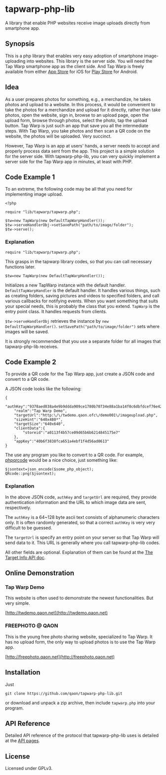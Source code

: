 # tapwarp-php-lib
A library that enable PHP websites receive image uploads directly from smartphone app.

## Synopsis
This is a php library that enables very easy adoption of smartphone image-uploading into websites.  This library is the server side.  You will need the Tap Warp smartphone app as the client side.
And Tap Warp is freely available from either [App Store](https://itunes.apple.com/us/app/tap-warp/id1137457615?mt=8) for iOS for [Play Store](https://play.google.com/store/apps/details?id=net.qaon.tapwarp) for Android.

## Idea
As a user prepares photos for something, e.g., a merchandize, he takes photos and upload to a website.  In this process, it would be convenient to take the photos for a merchandize and upload for it directly, rather than take photos, open the website, sign in, browse to an upload page, open the upload form, browse through photos, select the photo, tap the upload button.  Tap Warp is just such an app that save you all the intermediate steps.  With Tap Warp, you take photos and then scan a QR code on the website, the photos will be uploaded.  Very succinct.

However, Tap Warp is an app at users' hands, a server needs to accept and properly process data sent from the app.  This project is a simple solution for the server side.  With tapwarp-php-lib, you can very quickly implement a server side for the Tap Warp app in minutes, at least with PHP.

## Code Example 1
To an extreme, the following code may be all that you need for implementing image upload.

```
<?php

require "lib/tapwarp/tapwarp.php";

$tw=new TapWarp(new DefaultTapWarpHandler());
$tw->serveHandlerObj->setSavePath("path/to/image/folder");
$tw->serve();
```

### Explanation
```
require "lib/tapwarp/tapwarp.php";
```
This grasps in the tapwarp library codes, so that you can call necessary functions later.

```
$tw=new TapWarp(new DefaultTapWarpHandler());
```
Initializes a new TapWarp instance with the default handler.  
`DefaultTapWarpHandler` is the default handler.  It handles various things, such as creating folders, saving pictures and videos to specified folders, and call various callbacks for notifying events.  When you want something that suits your special needs, this is probably the class that you extend.
`TapWarp` is the entry point class.  It handles requests from clients.

`$tw->serveHandlerObj` retrieves the instance by `new DefaultTapWarpHandler()`.  `setSavePath("path/to/image/folder")` sets where images will be saved.

It is strongly recommended that you use a separate folder for all images that tapwarp-php-lib receives.

## Code Example 2
To provide a QR code for the Tap Warp app, just create a JSON code and convert to a QR code.

A JSON code looks like the following:
```
{
    "authKey":"9378aed038a4e9b9ddda909ce1780b70734e88a1ba14f0c6dbfdcef76e423bb8",
    "realm":"Tap Warp Demo",
    "targetUrl":"http:\/\/twdemo.qaon.ofc\/demo001\/imageupload.php",
    "sizeHint":"640x480*",
    "targetSize":"640x640",
    "clientData":{
        "storeid":"a0113f4b57ce09d65b6b6214845175e7"
    },
    "appKey":"40b6f3838fca651a4ebf1f4d56ad0613"
} 
```
The use any program you like to convert to a QR code.  For example, [phpqrcode](http://phpqrcode.sourceforge.net/) would be a nice choice, just something like:
```
$jsontext=json_encode($some_php_object);
QRcode::png($jsontext);
```

### Explanation

In the above JSON code, `authKey` and `targetUrl` are required, they provide authentication information and the URL to which image data are sent, respectively.

The `authKey` is a 64~128 byte ascii text consists of alphanumeric characters only.  It is often randomly generated, so that a correct `authKey` is very very difficult to be guessed.

The `targetUrl` is specify an entry point on your server so that Tap Warp will send data to it.  This URL is generally where you call tapwarp-php-lib codes.

All other fields are optional.  Explanation of them can be found at the [The Target Info API doc](http://twdemo.qaon.net/index.php?r=docs/target-info-api).

## Online Demonstration

### Tap Warp Demo
This website is often used to demonstrate the newest functionalities.  But very simple.

[http://twdemo.qaon.net](http://twdemo.qaon.net)

### FREEPHOTO @ QAON
This is the young free photo sharing website, specialized to Tap Warp.  It has no upload form, the only way to upload photos is to use the Tap Warp app.

[http://freephoto.qaon.net](http://freephoto.qaon.net)

## Installation
Just
```
git clone https://github.com/qaon/tapwarp-php-lib.git
```
or download and unpack a zip archive, then include `tapwarp.php` into your program.

## API Reference
Detailed API reference of the protocol that tapwarp-php-lib uses is detailed at the [API pages](http://twdemo.qaon.ofc/index.php?r=docs).

## License
Licensed under GPLv3.


